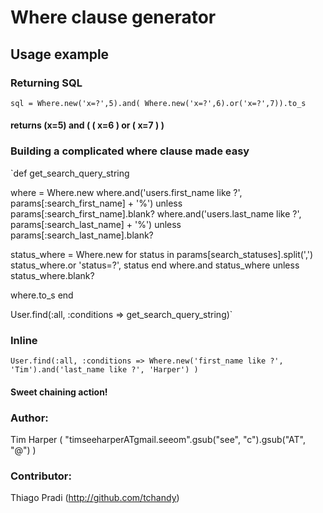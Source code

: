 # Where clause generator

## Usage example

### Returning SQL

 `sql = Where.new('x=?',5).and( Where.new('x=?',6).or('x=?',7)).to_s`

 #### returns (x=5) and ( ( x=6 ) or ( x=7 ) ) 
 
### Building a complicated where clause made easy
 
`def get_search_query_string
 
   where = Where.new
   where.and('users.first_name like ?', params[:search_first_name] + '%') unless params[:search_first_name].blank?
   where.and('users.last_name like ?', params[:search_last_name] + '%') unless params[:search_last_name].blank?
 
   status_where = Where.new
   for status in params[search_statuses].split(',')
     status_where.or 'status=?', status
   end
   where.and status_where unless status_where.blank?
 
   where.to_s
 end
 
User.find(:all, :conditions => get_search_query_string)`

 
### Inline
  `User.find(:all, :conditions => Where.new('first_name like ?', 'Tim').and('last_name like ?', 'Harper') )`

#### Sweet chaining action!
      
### Author: 
Tim Harper ( "timseeharperATgmail.seeom".gsub("see", "c").gsub("AT", "@") )
### Contributor: 
Thiago Pradi (http://github.com/tchandy)

